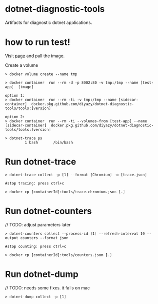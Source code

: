 # dotnet-diagnostic-tools
Artifacts for diagnostic dotnet applications.


# how to run test!
Visit [page](https://github.com/DiyazY/dotnet-diagnostic-tools/packages) and pull the image.  

Create a volume  
```
> docker volume create --name tmp

> docker container  run --rm -d -p 8002:80 -v tmp:/tmp --name [test-app]  [image]

option 1:  
> docker container  run --rm -ti -v tmp:/tmp --name [sidecar-container]  docker.pkg.github.com/diyazy/dotnet-diagnostic-tools/tools:[version]

option 2:
> docker container  run --rm -ti --volumes-from [test-app] --name [sidecar-container]  docker.pkg.github.com/diyazy/dotnet-diagnostic-tools/tools:[version]

> dotnet-trace ps  
         1 bash       /bin/bash
```

# Run dotnet-trace

```
> dotnet-trace collect -p [1] --format [Chromium] -o [trace.json]

#stop tracing: press ctrl+c

> docker cp [containerId]:tools/trace.chromium.json [.]
```
# Run dotnet-counters
// TODO: adjust parameters later  
```
> dotnet-counters collect --process-id [1] --refresh-interval 10 --output counters --format json

#stop counting: press ctrl+c

> docker cp [containerId]:tools/counters.json [.]
```
# Run dotnet-dump
// TODO: needs some fixes. it fails on mac  
```
> dotnet-dump collect -p [1]

```


